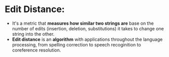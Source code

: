 # Edit Distance:
- It's a metric that __measures how similar two strings are__ base on the number of edits (insertion, deletion, substitutions) it takes to change one string into the other. 
- __Edit distance__ is an __algorithm__ with applications throughout the language processing, from spelling correction to speech recoginition to coreference resolution.

